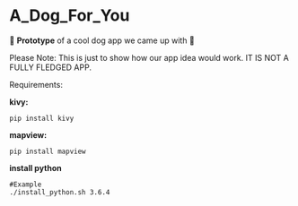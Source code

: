 # A_Dog_For_You
🐶 **Prototype** of a cool dog app we came up with 🐶

Please Note: This is just to show how our app idea would work. IT IS NOT A FULLY FLEDGED APP.

Requirements:

**kivy:**
```
pip install kivy
```

**mapview:**
```
pip install mapview
```

**install python**
```
#Example
./install_python.sh 3.6.4
```

